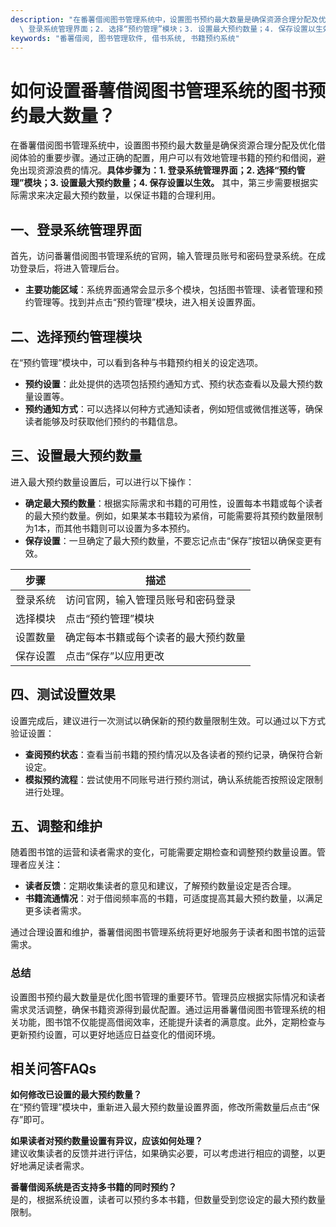 ```yaml
---
description: "在番薯借阅图书管理系统中，设置图书预约最大数量是确保资源合理分配及优化借阅体验的重要步骤。通过正确的配置，用户可以有效地管理书籍的预约和借阅，避免出现资源浪费的情况。**具体步骤为：1.\
  \ 登录系统管理界面；2. 选择“预约管理”模块；3. 设置最大预约数量；4. 保存设置以生效。** 其中，第三步需要根据实际需求来决定最大预约数量，以保证书籍的合理利用。"
keywords: "番薯借阅, 图书管理软件, 借书系统, 书籍预约系统"
---
```

# 如何设置番薯借阅图书管理系统的图书预约最大数量？

在番薯借阅图书管理系统中，设置图书预约最大数量是确保资源合理分配及优化借阅体验的重要步骤。通过正确的配置，用户可以有效地管理书籍的预约和借阅，避免出现资源浪费的情况。**具体步骤为：1. 登录系统管理界面；2. 选择“预约管理”模块；3. 设置最大预约数量；4. 保存设置以生效。** 其中，第三步需要根据实际需求来决定最大预约数量，以保证书籍的合理利用。

## **一、登录系统管理界面**

首先，访问番薯借阅图书管理系统的官网，输入管理员账号和密码登录系统。在成功登录后，将进入管理后台。

- **主要功能区域**：系统界面通常会显示多个模块，包括图书管理、读者管理和预约管理等。找到并点击“预约管理”模块，进入相关设置界面。

## **二、选择预约管理模块**

在“预约管理”模块中，可以看到各种与书籍预约相关的设定选项。

- **预约设置**：此处提供的选项包括预约通知方式、预约状态查看以及最大预约数量设置等。
- **预约通知方式**：可以选择以何种方式通知读者，例如短信或微信推送等，确保读者能够及时获取他们预约的书籍信息。

## **三、设置最大预约数量**

进入最大预约数量设置后，可以进行以下操作：

- **确定最大预约数量**：根据实际需求和书籍的可用性，设置每本书籍或每个读者的最大预约数量。例如，如果某本书籍较为紧俏，可能需要将其预约数量限制为1本，而其他书籍则可以设置为多本预约。
- **保存设置**：一旦确定了最大预约数量，不要忘记点击“保存”按钮以确保变更有效。

| 步骤        | 描述                               |
|-------------|------------------------------------|
| 登录系统    | 访问官网，输入管理员账号和密码登录 |
| 选择模块    | 点击“预约管理”模块                |
| 设置数量    | 确定每本书籍或每个读者的最大预约数量 |
| 保存设置    | 点击“保存”以应用更改              |

## **四、测试设置效果**

设置完成后，建议进行一次测试以确保新的预约数量限制生效。可以通过以下方式验证设置：

- **查阅预约状态**：查看当前书籍的预约情况以及各读者的预约记录，确保符合新设定。
- **模拟预约流程**：尝试使用不同账号进行预约测试，确认系统能否按照设定限制进行处理。

## **五、调整和维护**

随着图书馆的运营和读者需求的变化，可能需要定期检查和调整预约数量设置。管理者应关注：

- **读者反馈**：定期收集读者的意见和建议，了解预约数量设定是否合理。
- **书籍流通情况**：对于借阅频率高的书籍，可适度提高其最大预约数量，以满足更多读者需求。

通过合理设置和维护，番薯借阅图书管理系统将更好地服务于读者和图书馆的运营需求。

### 总结

设置图书预约最大数量是优化图书管理的重要环节。管理员应根据实际情况和读者需求灵活调整，确保书籍资源得到最优配置。通过运用番薯借阅图书管理系统的相关功能，图书馆不仅能提高借阅效率，还能提升读者的满意度。此外，定期检查与更新预约设置，可以更好地适应日益变化的借阅环境。

## 相关问答FAQs

**如何修改已设置的最大预约数量？**  
在“预约管理”模块中，重新进入最大预约数量设置界面，修改所需数量后点击“保存”即可。

**如果读者对预约数量设置有异议，应该如何处理？**  
建议收集读者的反馈并进行评估，如果确实必要，可以考虑进行相应的调整，以更好地满足读者需求。

**番薯借阅系统是否支持多书籍的同时预约？**  
是的，根据系统设置，读者可以预约多本书籍，但数量受到您设定的最大预约数量限制。
